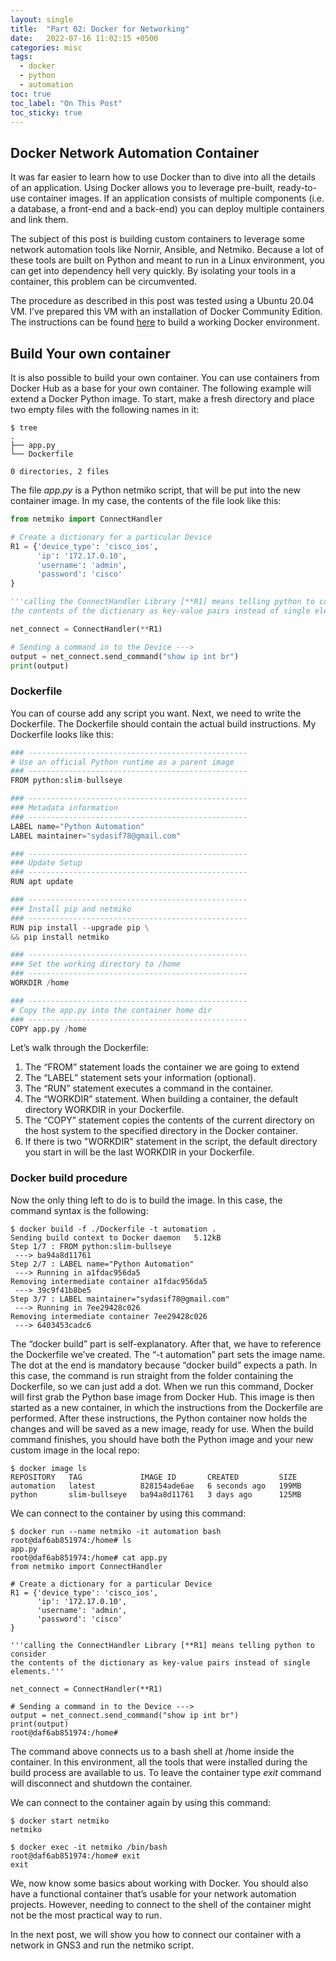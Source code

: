 ```yaml
---
layout: single
title:  "Part 02: Docker for Networking"
date:   2022-07-16 11:02:15 +0500
categories: misc
tags:
  - docker
  - python
  - automation
toc: true
toc_label: "On This Post"
toc_sticky: true
---
```


## Docker Network Automation Container
It was far easier to learn how to use Docker than to dive into all the details of an application. Using Docker allows you to leverage pre-built, ready-to-use container images. If an application consists of multiple components (i.e. a database, a front-end and a back-end) you can deploy multiple containers and link them.

The subject of this post is building custom containers to leverage some network automation tools like Nornir, Ansible, and Netmiko. Because a lot of these tools are built on Python and meant to run in a Linux environment, you can get into dependency hell very quickly. By isolating your tools in a container, this problem can be circumvented.

The procedure as described in this post was tested using a Ubuntu 20.04 VM. I’ve prepared this VM with an installation of Docker Community Edition. The instructions can be found [here](https://github.com/sydasif/docker-for-networking#docker-for-networking) to build a working Docker environment.

## Build Your own container

It is also possible to build your own container. You can use containers from Docker Hub as a base for your own container. The following example will extend a Docker Python image. To start, make a fresh directory and place two empty files with the following names in it:

```console
$ tree
.
├── app.py
└── Dockerfile

0 directories, 2 files
```

The file _app.py_ is a Python netmiko script, that will be put into the new container image. In my case, the contents of the file look like this:

```py
from netmiko import ConnectHandler

# Create a dictionary for a particular Device
R1 = {'device_type': 'cisco_ios',
      'ip': '172.17.0.10',
      'username': 'admin',
      'password': 'cisco'
}

'''calling the ConnectHandler Library [**R1] means telling python to consider 
the contents of the dictionary as key-value pairs instead of single elements.'''

net_connect = ConnectHandler(**R1)

# Sending a command in to the Device --->
output = net_connect.send_command("show ip int br")
print(output)
```

### Dockerfile

You can of course add any script you want. Next, we need to write the Dockerfile. The Dockerfile should contain the actual build instructions. My Dockerfile looks like this:

```py
### -------------------------------------------------
# Use an official Python runtime as a parent image
### -------------------------------------------------
FROM python:slim-bullseye

### -------------------------------------------------
### Metadata information
### -------------------------------------------------
LABEL name="Python Automation"
LABEL maintainer="sydasif78@gmail.com"

### -------------------------------------------------
### Update Setup
### -------------------------------------------------
RUN apt update 

### -------------------------------------------------
### Install pip and netmiko
### -------------------------------------------------
RUN pip install --upgrade pip \
&& pip install netmiko 

### -------------------------------------------------
### Set the working directory to /home
### -------------------------------------------------
WORKDIR /home

### -------------------------------------------------
# Copy the app.py into the container home dir
### -------------------------------------------------
COPY app.py /home
```

Let’s walk through the Dockerfile:

1. The “FROM” statement loads the container we are going to extend
2. The “LABEL” statement sets your information (optional).
3. The “RUN” statement executes a command in the container.
4. The “WORKDIR” statement. When building a container, the default directory WORKDIR in your Dockerfile.
5. The “COPY” statement copies the contents of the current directory on the host system to the specified directory in the Docker container.
6. If there is two "WORKDIR" statement in the script, the default directory you start in will be the last WORKDIR in your Dockerfile.

### Docker build procedure

Now the only thing left to do is to build the image. In this case, the command syntax is the following:

```console
$ docker build -f ./Dockerfile -t automation .
Sending build context to Docker daemon   5.12kB
Step 1/7 : FROM python:slim-bullseye
 ---> ba94a8d11761
Step 2/7 : LABEL name="Python Automation"
 ---> Running in a1fdac956da5
Removing intermediate container a1fdac956da5
 ---> 39c9f41b8be5
Step 3/7 : LABEL maintainer="sydasif78@gmail.com"
 ---> Running in 7ee29428c026
Removing intermediate container 7ee29428c026
 ---> 6403453cadc6
```

The “docker build” part is self-explanatory. After that, we have to reference the Dockerfile we’ve created. The “-t automation” part sets the image name. The dot at the end is mandatory because “docker build” expects a path. In this case, the command is run straight from the folder containing the Dockerfile, so we can just add a dot. When we run this command, Docker will first grab the Python base image from Docker Hub. This image is then started as a new container, in which the instructions from the Dockerfile are performed. After these instructions, the Python container now holds the changes and will be saved as a new image, ready for use. When the build command finishes, you should have both the Python image and your new custom image in the local repo:

```console
$ docker image ls
REPOSITORY   TAG             IMAGE ID       CREATED         SIZE
automation   latest          828154ade6ae   6 seconds ago   199MB
python       slim-bullseye   ba94a8d11761   3 days ago      125MB
```

We can connect to the container by using this command:

```console
$ docker run --name netmiko -it automation bash
root@daf6ab851974:/home# ls
app.py
root@daf6ab851974:/home# cat app.py 
from netmiko import ConnectHandler

# Create a dictionary for a particular Device
R1 = {'device_type': 'cisco_ios',
      'ip': '172.17.0.10',
      'username': 'admin',
      'password': 'cisco'
}

'''calling the ConnectHandler Library [**R1] means telling python to consider 
the contents of the dictionary as key-value pairs instead of single elements.'''

net_connect = ConnectHandler(**R1)

# Sending a command in to the Device --->
output = net_connect.send_command("show ip int br")
print(output)
root@daf6ab851974:/home# 
```

The command above connects us to a bash shell at /home inside the container. In this environment, all the tools that were installed during the build process are available to us. To leave the container type _exit_ command will disconnect and shutdown the container.

We can connect to the container again by using this command:

```console
$ docker start netmiko
netmiko
```

```console
$ docker exec -it netmiko /bin/bash                                             
root@daf6ab851974:/home# exit
exit
```

We, now know some basics about working with Docker. You should also have a functional container that’s usable for your network automation projects. However, needing to connect to the shell of the container might not be the most practical way to run.

In the next post, we will show you how to connect our container with a network in GNS3 and run the netmiko script.
